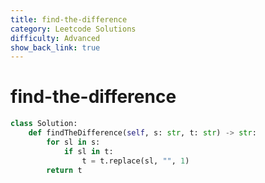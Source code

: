 ```yaml
---
title: find-the-difference
category: Leetcode Solutions
difficulty: Advanced
show_back_link: true
---
```


# find-the-difference

```python
class Solution:
    def findTheDifference(self, s: str, t: str) -> str:
        for sl in s:
            if sl in t:
                t = t.replace(sl, "", 1)
        return t
```
